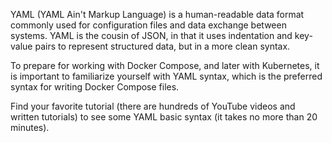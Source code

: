 YAML (YAML Ain't Markup Language) is a human-readable data format commonly used for configuration files and data exchange between systems. YAML is the cousin of JSON, in that it uses indentation and key-value pairs to represent structured data, but in a more clean syntax.

To prepare for working with Docker Compose, and later with Kubernetes, it is important to familiarize yourself with YAML syntax, which is the preferred syntax for writing Docker Compose files.

Find your favorite tutorial (there are hundreds of YouTube videos and written tutorials) to see some YAML basic syntax (it takes no more than 20 minutes).